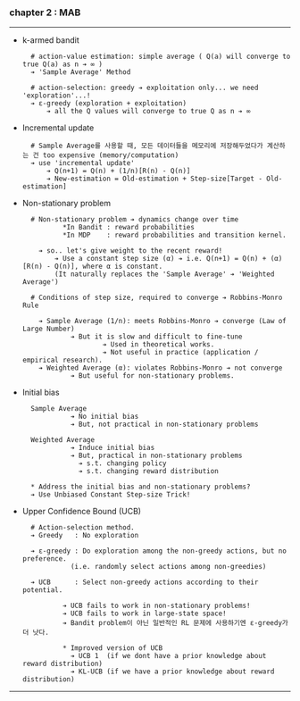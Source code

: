 ### chapter 2 : MAB

---

- k-armed bandit 

        # action-value estimation: simple average ( Q(a) will converge to true Q(a) as n ➔ ∞ )
        ➔ 'Sample Average' Method
  
        # action-selection: greedy ➔ exploitation only... we need 'exploration'...!  
        ➔ ε-greedy (exploration + exploitation)
            ➔ all the Q values will converge to true Q as n ➔ ∞

- Incremental update

        # Sample Average를 사용할 때, 모든 데이터들을 메모리에 저장해두었다가 계산하는 건 too expensive (memory/computation)
        ➔ use 'incremental update' 
            ➔ Q(n+1) = Q(n) + (1/n)[R(n) - Q(n)]
            ➔ New-estimation = Old-estimation + Step-size[Target - Old-estimation]
    

- Non-stationary problem 

        # Non-stationary problem ➔ dynamics change over time
                *In Bandit : reward probabilities
                *In MDP    : reward probabilities and transition kernel.
  
          ➔ so.. let's give weight to the recent reward!
              ➔ Use a constant step size (α) ➔ i.e. Q(n+1) = Q(n) + (α)[R(n) - Q(n)], where α is constant.
              (It naturally replaces the 'Sample Average' ➔ 'Weighted Average')
    
        # Conditions of step size, required to converge ➔ Robbins-Monro Rule

          ➔ Sample Average (1/n): meets Robbins-Monro ➔ converge (Law of Large Number)
                  ➔ But it is slow and difficult to fine-tune
                          ➔ Used in theoretical works.
                          ➔ Not useful in practice (application / empirical research).
          ➔ Weighted Average (α): violates Robbins-Monro ➔ not converge
                  ➔ But useful for non-stationary problems.


- Initial bias


        Sample Average
                  ➔ No initial bias
                  ➔ But, not practical in non-stationary problems
  
        Weighted Average
                  ➔ Induce initial bias
                  ➔ But, practical in non-stationary problems
                    ➔ s.t. changing policy 
                    ➔ s.t. changing reward distribution
    
        * Address the initial bias and non-stationary problems?
        ➔ Use Unbiased Constant Step-size Trick!


- Upper Confidence Bound (UCB)

        # Action-selection method.
        ➔ Greedy   : No exploration
  
        ➔ ε-greedy : Do exploration among the non-greedy actions, but no preference.
                  (i.e. randomly select actions among non-greedies)
  
        ➔ UCB      : Select non-greedy actions according to their potential. 
                
                ➔ UCB fails to work in non-stationary problems!
                ➔ UCB fails to work in large-state space!
                ➔ Bandit problem이 아닌 일반적인 RL 문제에 사용하기엔 ε-greedy가 더 낫다.
    
                * Improved version of UCB
                  ➔ UCB 1  (if we dont have a prior knowledge about reward distribution)
                  ➔ KL-UCB (if we have a prior knowledge about reward distribution)
            
    
---

    
    


    

    







    


    
